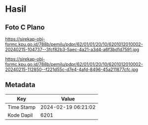 # Hasil

## Foto C Plano

https://sirekap-obj-formc.kpu.go.id/788b/pemilu/pdpr/62/01/01/20/10/6201012010002-20240215-104737--3fcf82b3-5aec-4a21-a3d4-a6f3bd1d7591.jpg

https://sirekap-obj-formc.kpu.go.id/788b/pemilu/pdpr/62/01/01/20/10/6201012010002-20240215-112850--f221d55c-d7e4-4afd-8496-45a211877cfc.jpg


## Metadata

| Key        | Value               |
| ---------- | ------------------- |
| Time Stamp | 2024-02-19 06:21:02 |
| Kode Dapil | 6201                |



